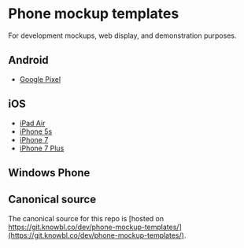 # Phone mockup templates

For development mockups, web display, and demonstration purposes.

## Android

* [Google Pixel](android/google-pixel/)

## iOS

* [iPad Air](ios/ipad-air/)
* [iPhone 5s](ios/iphone5s/)
* [iPhone 7](ios/iphone-7/)
* [iPhone 7 Plus](ios/iphone-7-plus/)

## Windows Phone

## Canonical source

The canonical source for this repo is [hosted on https://git.knowbl.co/dev/phone-mockup-templates/](https://git.knowbl.co/dev/phone-mockup-templates/).